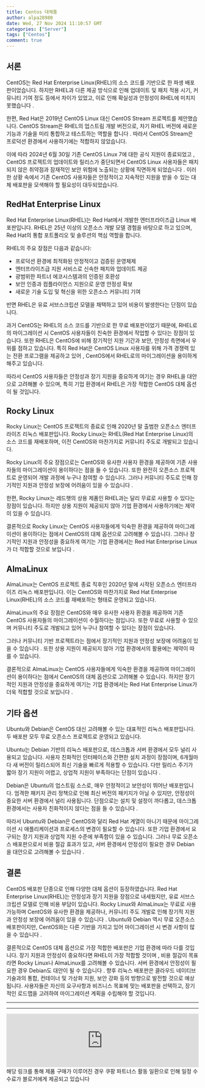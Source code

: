 ```yaml
---
title: Centos 대체품
author: alpa28980
date: Wed, 27 Nov 2024 11:10:57 GMT
categories: ["Server"]
tags: ["Centos"]
comment: true
---
```


서론
--

CentOS는 Red Hat Enterprise Linux(RHEL)의 소스 코드를 기반으로 한 파생 배포판이었습니다. 하지만 RHEL과 다른 제공 방식으로 인해 업데이트 및 패치 적용 시기, 커뮤니티 기여 정도 등에서 차이가 있었고, 이로 인해 확실성과 안정성이 RHEL에 미치지 못했습니다 .

한편, Red Hat은 2019년 CentOS Linux 대신 CentOS Stream 프로젝트를 제안했습니다. CentOS Stream은 RHEL의 업스트림 개발 버전으로, 차기 RHEL 버전에 새로운 기능과 기술을 미리 통합하고 테스트하는 역할을 합니다 . 따라서 CentOS Stream은 프로덕션 환경에서 사용하기에는 적합하지 않았습니다.

이에 따라 2024년 6월 30일 기존 CentOS Linux 7에 대한 공식 지원이 종료되었고 , CentOS 프로젝트의 업데이트와 릴리스가 중단되면서 CentOS Linux 사용자들은 패치되지 않은 취약점과 잠재적인 보안 위험에 노출되는 상황에 직면하게 되었습니다 . 이러한 상황 속에서 기존 CentOS 사용자들은 안정적이고 지속적인 지원을 받을 수 있는 대체 배포판을 모색해야 할 필요성이 대두되었습니다.

RedHat Enterprise Linux
-----------------------

Red Hat Enterprise Linux(RHEL)는 Red Hat에서 개발한 엔터프라이즈급 Linux 배포판입니다. RHEL은 25년 이상의 오픈소스 개발 모델 경험을 바탕으로 하고 있으며, Red Hat의 통합 포트폴리오 및 솔루션의 핵심 역할을 합니다.

RHEL의 주요 장점은 다음과 같습니다:

*   프로덕션 환경에 최적화된 안정적이고 검증된 운영체제
*   엔터프라이즈급 지원 서비스로 신속한 패치와 업데이트 제공
*   광범위한 파트너 에코시스템과의 인증된 호환성
*   보안 인증과 컴플라이언스 지원으로 운영 안정성 확보
*   새로운 기술 도입 및 혁신을 위한 오픈소스 커뮤니티 기여

반면 RHEL은 유료 서브스크립션 모델을 채택하고 있어 비용이 발생한다는 단점이 있습니다.

과거 CentOS는 RHEL의 소스 코드를 기반으로 한 무료 배포판이었기 때문에, RHEL로의 마이그레이션 시 CentOS 사용자들이 친숙한 환경에서 작업할 수 있다는 장점이 있습니다. 또한 RHEL은 CentOS에 비해 장기적인 지원 기간과 보안, 안정성 측면에서 우위를 점하고 있습니다. 특히 Red Hat은 CentOS Linux 사용자를 위해 가격 경쟁력 있는 전환 프로그램을 제공하고 있어 , CentOS에서 RHEL로의 마이그레이션을 용이하게 해주고 있습니다.

따라서 CentOS 사용자들은 안정성과 장기 지원을 중요하게 여기는 경우 RHEL을 대안으로 고려해볼 수 있으며, 특히 기업 환경에서 RHEL은 가장 적합한 CentOS 대체 옵션이 될 것입니다.

Rocky Linux
-----------

Rocky Linux는 CentOS 프로젝트의 종료로 인해 2020년 말 출범한 오픈소스 엔터프라이즈 리눅스 배포판입니다. Rocky Linux는 RHEL(Red Hat Enterprise Linux)의 소스 코드를 재배포하며, 이전 CentOS와 마찬가지로 커뮤니티 주도로 개발되고 있습니다.

Rocky Linux의 주요 장점으로는 CentOS와 유사한 사용자 환경을 제공하여 기존 사용자들의 마이그레이션이 용이하다는 점을 들 수 있습니다. 또한 완전히 오픈소스 프로젝트로 운영되어 개발 과정에 누구나 참여할 수 있습니다. 그러나 커뮤니티 주도로 인해 장기적인 지원과 안정성 보장에 어려움이 있을 수 있습니다 .

한편, Rocky Linux는 레드햇의 상용 제품인 RHEL과는 달리 무료로 사용할 수 있다는 장점이 있습니다. 하지만 상용 지원이 제공되지 않아 기업 환경에서 사용하기에는 제약이 있을 수 있습니다.

결론적으로 Rocky Linux는 CentOS 사용자들에게 익숙한 환경을 제공하여 마이그레이션이 용이하다는 점에서 CentOS의 대체 옵션으로 고려해볼 수 있습니다. 그러나 장기적인 지원과 안정성을 중요하게 여기는 기업 환경에서는 Red Hat Enterprise Linux가 더 적합할 것으로 보입니다 .

AlmaLinux
---------

AlmaLinux는 CentOS 프로젝트 종료 직후인 2020년 말에 시작된 오픈소스 엔터프라이즈 리눅스 배포판입니다. 이는 CentOS와 마찬가지로 Red Hat Enterprise Linux(RHEL)의 소스 코드를 재배포하는 형태로 운영되고 있습니다.

AlmaLinux의 주요 장점은 CentOS와 매우 유사한 사용자 환경을 제공하여 기존 CentOS 사용자들의 마이그레이션이 수월하다는 점입니다. 또한 무료로 사용할 수 있으며 커뮤니티 주도로 개발되고 있어 누구나 참여할 수 있다는 장점이 있습니다.

그러나 커뮤니티 기반 프로젝트라는 점에서 장기적인 지원과 안정성 보장에 어려움이 있을 수 있습니다 . 또한 상용 지원이 제공되지 않아 기업 환경에서의 활용에는 제약이 따를 수 있습니다.

결론적으로 AlmaLinux는 CentOS 사용자들에게 익숙한 환경을 제공하여 마이그레이션이 용이하다는 점에서 CentOS의 대체 옵션으로 고려해볼 수 있습니다. 하지만 장기적인 지원과 안정성을 중요하게 여기는 기업 환경에서는 Red Hat Enterprise Linux가 더욱 적합할 것으로 보입니다 .

기타 옵션
-----

Ubuntu와 Debian은 CentOS 대신 고려해볼 수 있는 대표적인 리눅스 배포판입니다. 두 배포판 모두 무료 오픈소스 프로젝트로 운영되고 있습니다.

Ubuntu는 Debian 기반의 리눅스 배포판으로, 데스크톱과 서버 환경에서 모두 널리 사용되고 있습니다. 사용자 친화적인 인터페이스와 간편한 설치 과정이 장점이며, 6개월마다 새 버전이 릴리스되어 최신 기술을 빠르게 적용할 수 있습니다. 다만 릴리스 주기가 짧아 장기 지원이 어렵고, 상업적 지원이 부족하다는 단점이 있습니다 .

Debian은 Ubuntu의 업스트림 소스로, 매우 안정적이고 보안성이 뛰어난 배포판입니다. 엄격한 패키지 관리 정책으로 인해 최신 버전의 패키지가 아닐 수 있지만, 안정성이 중요한 서버 환경에서 널리 사용됩니다. 단점으로는 설치 및 설정이 까다롭고, 데스크톱 환경에서는 사용자 친화적이지 않다는 점을 들 수 있습니다 .

따라서 Ubuntu와 Debian은 CentOS와 달리 Red Hat 계열이 아니기 때문에 마이그레이션 시 애플리케이션과 프로세스의 변경이 필요할 수 있습니다. 또한 기업 환경에서 요구되는 장기 지원과 상업적 지원 수준에 부족함이 있을 수 있습니다. 그러나 무료 오픈소스 배포판으로서 비용 절감 효과가 있고, 서버 환경에서 안정성이 필요한 경우 Debian을 대안으로 고려해볼 수 있습니다 .

결론
--

CentOS 배포판 단종으로 인해 다양한 대체 옵션이 등장하였습니다. Red Hat Enterprise Linux(RHEL)는 안정성과 장기 지원을 장점으로 내세웠지만, 유료 서브스크립션 모델로 인해 비용 부담이 있습니다. Rocky Linux와 AlmaLinux는 무료로 사용 가능하며 CentOS와 유사한 환경을 제공하나, 커뮤니티 주도 개발로 인해 장기적 지원과 안정성 보장에 어려움이 있을 수 있습니다 . Ubuntu와 Debian 역시 무료 오픈소스 배포판이지만, CentOS와는 다른 기반을 가지고 있어 마이그레이션 시 변경 사항이 많을 수 있습니다 .

결론적으로 CentOS 대체 옵션으로 가장 적합한 배포판은 기업 환경에 따라 다를 것입니다. 장기 지원과 안정성이 중요하다면 RHEL이 가장 적합할 것이며 , 비용 절감이 목표라면 Rocky Linux나 AlmaLinux를 고려해볼 수 있습니다. 서버 환경에서 안정성이 필요한 경우 Debian도 대안이 될 수 있습니다 . 향후 리눅스 배포판은 클라우드 네이티브 기술과의 통합, 컨테이너 및 가상화 지원, 보안 강화 등의 방향으로 발전할 것으로 예상됩니다. 사용자들은 자신의 요구사항과 비즈니스 목표에 맞는 배포판을 선택하고, 장기적인 로드맵을 고려하여 마이그레이션 계획을 수립해야 할 것입니다.

---
---

<iframe src="https://ads-partners.coupang.com/widgets.html?id=807239&template=carousel&trackingCode=AF3190673&subId=&width=680&height=140&tsource=" style="width:100%" height="140" frameborder="0" scrolling="no" referrerpolicy="unsafe-url" browsingtopics></iframe>
해당 링크를 통해 제품 구매가 이루어진 경우 쿠팡 파트너스 활동 일환으로 인해 일정 수수료가 블로거에게 제공되고 있습니다

